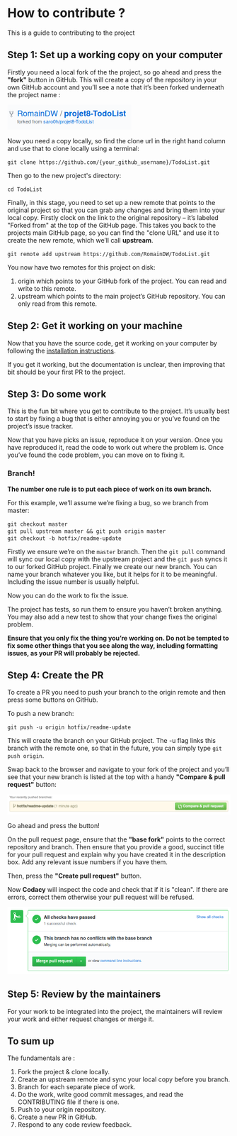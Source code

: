 # How to contribute ?
This is a guide to contributing to the project

## Step 1: Set up a working copy on your computer
Firstly you need a local fork of the the project, so go ahead and press the **"fork"** button in GitHub. This will create a 
copy of the repository in your own GitHub account and you’ll see a note that it’s been forked underneath the project name :

![Alt text](../src/AppBundle/Resources/img/fork.png "Fork example")

Now you need a copy locally, so find the clone url in the right hand column and use that to clone locally using a terminal:  
```shell
git clone https://github.com/{your_github_username}/TodoList.git
```
Then go to the new project's directory:
```shell
cd TodoList
```
Finally, in this stage, you need to set up a new remote that points to the original project so that you can grab any 
changes and bring them into your local copy. Firstly clock on the link to the original repository – it’s labeled "Forked 
from" at the top of the GitHub page. This takes you back to the projects main GitHub page, so you can find the "clone URL" 
and use it to create the new remote, which we’ll call **upstream**.
```shell
git remote add upstream https://github.com/RomainDW/TodoList.git
```
You now have two remotes for this project on disk:
1.   origin which points to your GitHub fork of the project. You can read and write to this remote.
2.   upstream which points to the main project’s GitHub repository. You can only read from this remote.

## Step 2: Get it working on your machine
Now that you have the source code, get it working on your computer by following the [installation instructions](../README.md).

If you get it working, but the documentation is unclear, then improving that bit should be your first PR to the project.

## Step 3: Do some work
This is the fun bit where you get to contribute to the project. It’s usually best to start by fixing a bug that is either 
annoying you or you’ve found on the project’s issue tracker.

Now that you have picks an issue, reproduce it on your version. Once you have reproduced it, read the code to work out 
where the problem is. Once you’ve found the code problem, you can move on to fixing it.

### Branch!
**The number one rule is to put each piece of work on its own branch.**

For this example, we’ll assume we’re fixing a bug, so we branch from master:
```shell
git checkout master
git pull upstream master && git push origin master
git checkout -b hotfix/readme-update
```
Firstly we ensure we’re on the `master` branch. Then the `git pull` command will sync our local copy with the upstream 
project and the `git push` syncs it to our forked GitHub project. Finally we create our new branch. You can name your 
branch whatever you like, but it helps for it to be meaningful. Including the issue number is usually helpful.

Now you can do the work to fix the issue.

The project has tests, so run them to ensure you haven’t broken anything. You may also add a new test to show that your 
change fixes the original problem.

**Ensure that you only fix the thing you’re working on. Do not be tempted to fix some other things that you see along the 
way, including formatting issues, as your PR will probably be rejected.**

## Step 4: Create the PR
To create a PR you need to push your branch to the origin remote and then press some buttons on GitHub.

To push a new branch:
```shell
git push -u origin hotfix/readme-update
```
This will create the branch on your GitHub project. The -u flag links this branch with the remote one, so that in the 
future, you can simply type `git push origin`.

Swap back to the browser and navigate to your fork of the project and you’ll see that your new branch is listed at the 
top with a handy **"Compare & pull request"** button:

![Alt text](../src/AppBundle/Resources/img/pr-button.png "PUll request example")

Go ahead and press the button!

On the pull request page, ensure that the **"base fork"** points to the correct repository and branch. Then ensure that you provide a good, 
succinct title for your pull request and explain why you have created it in the description box. Add any relevant issue numbers if you have them.

Then,  press the **"Create pull request"** button.

Now **Codacy** will inspect the code and check that if it is "clean". If there are errors, correct them otherwise your pull request will be refused.

![Codacy check](../src/AppBundle/Resources/img/no_confilcts.png "PUll request example")

## Step 5: Review by the maintainers
For your work to be integrated into the project, the maintainers will review your work and either request changes or merge it.

## To sum up
The fundamentals are :
1.   Fork the project & clone locally.
2.   Create an upstream remote and sync your local copy before you branch.
3.   Branch for each separate piece of work.
4.   Do the work, write good commit messages, and read the CONTRIBUTING file if there is one.
5.   Push to your origin repository.
6.   Create a new PR in GitHub.
7.   Respond to any code review feedback.
